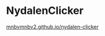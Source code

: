 # NydalenClicker
[mnbvmnbv2.github.io/nydalen-clicker](https://mnbvmnbv2.github.io/nydalen-clicker)

